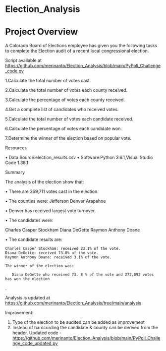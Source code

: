 # Election_Analysis

# Project Overview

A Colorado Board of Elections employee has given you the following tasks to complete the
Election audit of a recent local congressional election.

Script available at https://github.com/merinanto/Election_Analysis/blob/main/PyPoll_Challenge_code.py

1.Calculate the total number of votes cast.

2.Calculate the total number of votes each county received.

3.Calculate the percentage of votes each county received.

4.Get a complete list of candidates who received votes.

5.Calculate the total number of votes each candidate received.

6.Calculate the percentage of votes each candidate won.

7.Determine the winner of the election based on popular vote.

Resources
 
•	Data Source:election_results.csv
•	Software:Python 3.6.1,Visual Studio Code 1.38.1

Summary

The analysis of the election show that:

•	There are  369,711 votes cast in the election.

•	The counties were:
         Jefferson
         Denver
         Arapahoe
       
• Denver has received largest vote turnover.

• The candidates were:
    
  Charles Casper Stockham
  Diana DeGette
  Raymon Anthony Doane
      
• The candidate results are:
    
    Charles Casper Stockham: received 23.1% of the vote.
    Diana DeGette: received 73.8% of the vote.
    Raymon Anthony Doane: received 3.1% of the vote.

    The winner of the election was:
                
       Diana DeGette who received 73. 8 % of the vote and 272,892 votes has won the election
.
	
Analysis is updated at https://github.com/merinanto/Election_Analysis/tree/main/analysis

Improvement:
1. Type of the election to be audited can be added as improvement
2. Instead of hardcording the candidate & county can be derived from the header.
Updated code -https://github.com/merinanto/Election_Analysis/blob/main/PyPoll_Challenge_code_updated.py
	
               


		
             







